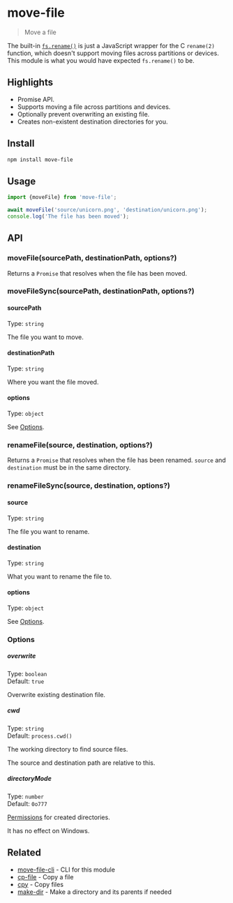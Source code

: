 # move-file

> Move a file

The built-in [`fs.rename()`](https://nodejs.org/api/fs.html#fs_fs_rename_oldpath_newpath_callback) is just a JavaScript wrapper for the C `rename(2)` function, which doesn't support moving files across partitions or devices. This module is what you would have expected `fs.rename()` to be.

## Highlights

- Promise API.
- Supports moving a file across partitions and devices.
- Optionally prevent overwriting an existing file.
- Creates non-existent destination directories for you.

## Install

```sh
npm install move-file
```

## Usage

```js
import {moveFile} from 'move-file';

await moveFile('source/unicorn.png', 'destination/unicorn.png');
console.log('The file has been moved');
```

## API

### moveFile(sourcePath, destinationPath, options?)

Returns a `Promise` that resolves when the file has been moved.

### moveFileSync(sourcePath, destinationPath, options?)

#### sourcePath

Type: `string`

The file you want to move.

#### destinationPath

Type: `string`

Where you want the file moved.

#### options

Type: `object`

See [Options](#options-2).

### renameFile(source, destination, options?)

Returns a `Promise` that resolves when the file has been renamed. `source` and `destination` must be in the same directory.

### renameFileSync(source, destination, options?)

#### source

Type: `string`

The file you want to rename.

#### destination

Type: `string`

What you want to rename the file to.

#### options

Type: `object`

See [Options](#options-2).

### Options

##### overwrite

Type: `boolean`\
Default: `true`

Overwrite existing destination file.

##### cwd

Type: `string`\
Default: `process.cwd()`

The working directory to find source files.

The source and destination path are relative to this.

##### directoryMode

Type: `number`\
Default: `0o777`

[Permissions](https://en.wikipedia.org/wiki/File-system_permissions#Numeric_notation) for created directories.

It has no effect on Windows.

## Related

- [move-file-cli](https://github.com/sindresorhus/move-file-cli) - CLI for this module
- [cp-file](https://github.com/sindresorhus/cp-file) - Copy a file
- [cpy](https://github.com/sindresorhus/cpy) - Copy files
- [make-dir](https://github.com/sindresorhus/make-dir) - Make a directory and its parents if needed
